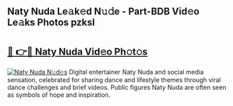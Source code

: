 ## Naty Nuda Le𝚊k𝚎d N𝚞𝚍e - Part-BDB Vid𝚎o Le𝚊ks Photos pzksI

# <h2><a href="http://fbf9oo7.evod.top/?m=Naty+Nuda">🔗 👉🔴 Naty Nuda Vid𝚎o Ph𝚘t𝚘s</a></h2>

[![Naty Nuda N𝚞d𝚎s](https://i.imgur.com/8V9OHl7.gif)](http://fbf9oo7.evod.top/?m=Naty+Nuda)
Digital entertainer Naty Nuda and social media sensation, celebrated for sharing dance and lifestyle themes through viral dance challenges and brief videos. Public figures Naty Nuda are often seen as symbols of hope and inspiration. 
